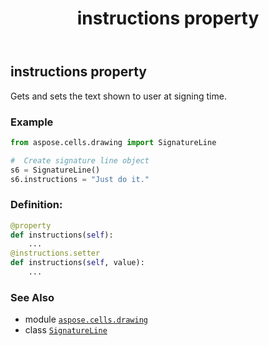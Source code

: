 ﻿---
title: instructions property
second_title: Aspose.Cells for Python via .NET API References
description: 
type: docs
weight: 60
url: /aspose.cells.drawing/signatureline/instructions/
is_root: false
---

## instructions property


Gets and sets the text shown to user at signing time.

### Example 


```python
from aspose.cells.drawing import SignatureLine

#  Create signature line object
s6 = SignatureLine()
s6.instructions = "Just do it."

```
### Definition:
```python
@property
def instructions(self):
    ...
@instructions.setter
def instructions(self, value):
    ...
```

### See Also
* module [`aspose.cells.drawing`](../../)
* class [`SignatureLine`](/cells/python-net/aspose.cells.drawing/signatureline)
